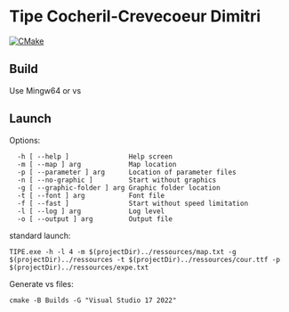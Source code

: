 # Tipe Cocheril-Crevecoeur Dimitri
[![CMake](https://github.com/Audic212/TIPE/actions/workflows/cmake.yml/badge.svg)](https://github.com/Audic212/TIPE/actions/workflows/cmake.yml)
## Build
Use Mingw64 or vs

## Launch
Options:
```
  -h [ --help ]               Help screen
  -m [ --map ] arg            Map location
  -p [ --parameter ] arg      Location of parameter files
  -n [ --no-graphic ]         Start without graphics
  -g [ --graphic-folder ] arg Graphic folder location
  -t [ --font ] arg           Font file
  -f [ --fast ]               Start without speed limitation
  -l [ --log ] arg            Log level
  -o [ --output ] arg         Output file
```
standard launch:
```
TIPE.exe -h -l 4 -m $(projectDir)../ressources/map.txt -g $(projectDir)../ressources -t $(projectDir)../ressources/cour.ttf -p $(projectDir)../ressources/expe.txt
```
Generate vs files:
```
cmake -B Builds -G "Visual Studio 17 2022" 
```
